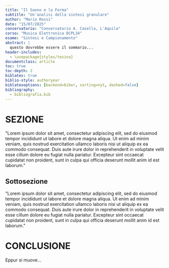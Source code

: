 ```yaml
---
title: "Il Suono e la Forma"
subtitle: "Un'analisi della sintesi granulare"
author: "Mario Rossi"
date: "15/07/2025"
conservatorio: "Conservatorio A. Casella, L'Aquila"
corso: "Musica Elettronica DCPL34"
esame: "Sintesi e Campionamento"
abstract: |
  questo dovrebbe essere il sommario...
header-includes:
  - \usepackage{styles/tesina}
documentclass: article
toc: true
toc-depth: 2
biblatex: true
biblio-style: authoryear
biblatexoptions: [backend=biber, sorting=nyt, dashed=false]
bibliography:
  - bibliografia.bib
---
```





# SEZIONE

"Lorem ipsum dolor sit amet, consectetur adipiscing elit, sed do eiusmod tempor incididunt ut labore et dolore magna aliqua. Ut enim ad minim veniam, quis nostrud exercitation ullamco laboris nisi ut aliquip ex ea commodo consequat. Duis aute irure dolor in reprehenderit in voluptate velit esse cillum dolore eu fugiat nulla pariatur. Excepteur sint occaecat cupidatat non proident, sunt in culpa qui officia deserunt mollit anim id est laborum."

## Sottosezione

"Lorem ipsum dolor sit amet, consectetur adipiscing elit, sed do eiusmod tempor incididunt ut labore et dolore magna aliqua. Ut enim ad minim veniam, quis nostrud exercitation ullamco laboris nisi ut aliquip ex ea commodo consequat. Duis aute irure dolor in reprehenderit in voluptate velit esse cillum dolore eu fugiat nulla pariatur. Excepteur sint occaecat cupidatat non proident, sunt in culpa qui officia deserunt mollit anim id est laborum."


# CONCLUSIONE

Eppur si muove...


